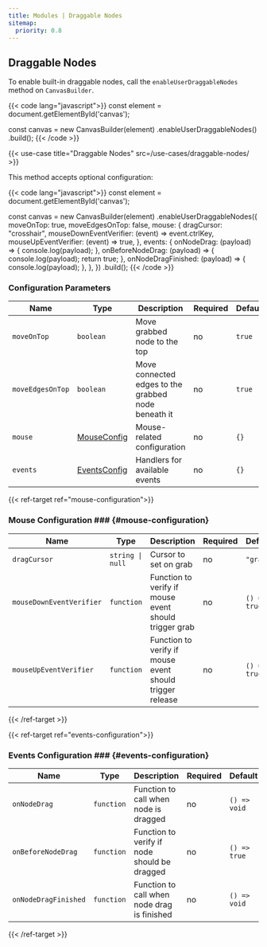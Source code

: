 ```yaml
---
title: Modules | Draggable Nodes
sitemap:
  priority: 0.8
---
```


## Draggable Nodes

To enable built-in draggable nodes, call the `enableUserDraggableNodes` method on `CanvasBuilder`.

{{< code lang="javascript">}}
const element = document.getElementById('canvas');

const canvas = new CanvasBuilder(element)
  .enableUserDraggableNodes()
  .build();
{{< /code >}}

{{< use-case title="Draggable Nodes" src=/use-cases/draggable-nodes/ >}}

This method accepts optional configuration:

{{< code lang="javascript">}}
const element = document.getElementById('canvas');

const canvas = new CanvasBuilder(element)
  .enableUserDraggableNodes({
    moveOnTop: true,
    moveEdgesOnTop: false,
    mouse: {
      dragCursor: "crosshair",
      mouseDownEventVerifier: (event) => event.ctrlKey,
      mouseUpEventVerifier: (event) => true,
    },
    events: {
      onNodeDrag: (payload) => {
        console.log(payload);
      },
      onBeforeNodeDrag: (payload) => {
        console.log(payload);
        return true;
      },
      onNodeDragFinished: (payload) => {
        console.log(payload);
      },
    },
  })
  .build();
{{< /code >}}

### Configuration Parameters

| Name             | Type                                  | Description                                         | Required | Default |
|------------------|---------------------------------------|-----------------------------------------------------|----------|---------|
| `moveOnTop`      | `boolean`                             | Move grabbed node to the top                        | no       | `true`  |
| `moveEdgesOnTop` | `boolean`                             | Move connected edges to the grabbed node beneath it | no       | `true`  |
| `mouse`          | [MouseConfig](#mouse-configuration)   | Mouse-related configuration                         | no       | `{}`    |
| `events`         | [EventsConfig](#events-configuration) | Handlers for available events                       | no       | `{}`    |

{{< ref-target ref="mouse-configuration">}}

### Mouse Configuration ### {#mouse-configuration}

| Name                     | Type             | Description                                              | Required | Default      |
|--------------------------|------------------|----------------------------------------------------------|----------|--------------|
| `dragCursor`             | `string \| null` | Cursor to set on grab                                    | no       | `"grab"`     |
| `mouseDownEventVerifier` | `function`       | Function to verify if mouse event should trigger grab    | no       | `() => true` |
| `mouseUpEventVerifier`   | `function`       | Function to verify if mouse event should trigger release | no       | `() => true` |

{{< /ref-target >}}

{{< ref-target ref="events-configuration">}}

### Events Configuration ### {#events-configuration}

| Name                 | Type       | Description                                   | Required | Default      |
|----------------------|------------|-----------------------------------------------|----------|--------------|
| `onNodeDrag`         | `function` | Function to call when node is dragged         | no       | `() => void` |
| `onBeforeNodeDrag`   | `function` | Function to verify if node should be dragged  | no       | `() => true` |
| `onNodeDragFinished` | `function` | Function to call when node drag is finished   | no       | `() => void` |

{{< /ref-target >}}

